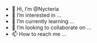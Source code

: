 - 👋 Hi, I’m @Nycteria
- 👀 I’m interested in ...
- 🌱 I’m currently learning ...
- 💞️ I’m looking to collaborate on ...
- 📫 How to reach me ...

<!---
Nycteria/Nycteria is a ✨ special ✨ repository because its `README.md` (this file) appears on your GitHub profile.
You can click the Preview link to take a look at your changes.
--->
